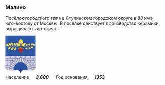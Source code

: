 <!--2022-07-19 00:56:04-->
### Малино
Посёлок городского типа в Ступинском городском округе в *88* км к юго-востоку от Москвы.
В посёлке действует производство керамики, выращивают картофель.

<img src="Malino.png" width="96px"><br>
Население &emsp; ***3,600*** &emsp;
Год&nbsp;основания &emsp; ***1353***